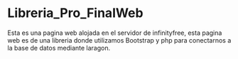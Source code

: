 # Libreria_Pro_FinalWeb
Esta es una pagina web alojada en el servidor de infinityfree, esta pagina web es de una libreria donde utilizamos Bootstrap y php para conectarnos a la base de datos mediante laragon.
